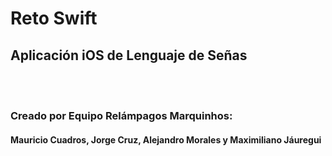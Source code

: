 # Reto Swift
## Aplicación iOS de Lenguaje de Señas
<br></br>
### Creado por Equipo Relámpagos Marquinhos:
#### Mauricio Cuadros, Jorge Cruz, Alejandro Morales y Maximiliano Jáuregui
